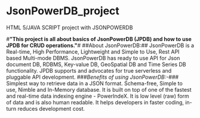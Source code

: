 # JsonPowerDB_project
HTML 5/JAVA SCRIPT project with JSONPOWERDB

#**"This project is all about basics of JsonPowerDB (JPDB) and how to use JPDB for CRUD operations."**#
##About JsonPowerDB:##
JsonPowerDB is a Real-time, High Performance, Lightweight and Simple to Use, Rest API based Multi-mode DBMS.
JsonPowerDB has ready to use API for Json document DB, RDBMS, Key-value DB, GeoSpatial DB and Time Series DB functionality.
JPDB supports and advocates for true serverless and pluggable API development.
###*Benefits of using JsonPowerDB:-*###
Simplest way to retrieve data in a JSON format.
Schema-free, Simple to use, Nimble and In-Memory database.
It is built on top of one of the fastest and real-time data indexing engine - PowerIndeX.
It is low level (raw) form of data and is also human readable.
It helps developers in faster coding, in-turn reduces development cost.
